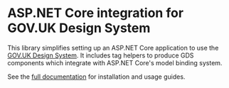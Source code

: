 # ASP.NET Core integration for GOV.UK Design System

This library simplifies setting up an ASP.NET Core application to use the [GOV.UK Design System](https://design-system.service.gov.uk/).
It includes tag helpers to produce GDS components which integrate with ASP.NET Core's model binding system.

See the [full documentation](https://github.com/x-govuk/govuk-frontend-aspnetcore/blob/main/README.md) for installation and usage guides.
